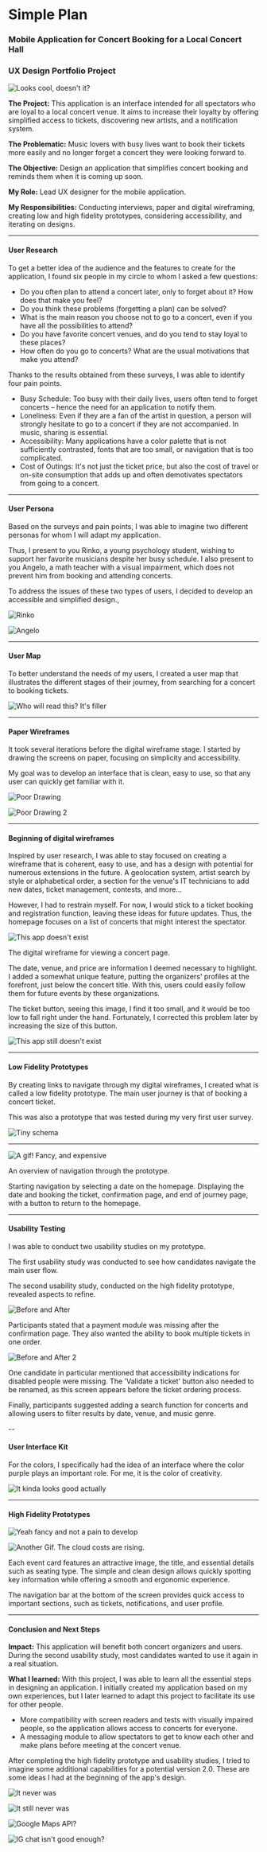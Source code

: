# Simple Plan

### Mobile Application for Concert Booking for a Local Concert Hall

### UX Design Portfolio Project

![Looks cool, doesn't it?](https://storage.googleapis.com/theflyoccultist/public/images/simpleplan/simpleplan.webp "Simple Plan")

**The Project:** This application is an interface intended for all spectators who are loyal to a local concert venue. It aims to increase their loyalty by offering simplified access to tickets, discovering new artists, and a notification system.

**The Problematic:** Music lovers with busy lives want to book their tickets more easily and no longer forget a concert they were looking forward to.

**The Objective:** Design an application that simplifies concert booking and reminds them when it is coming up soon.

**My Role:** Lead UX designer for the mobile application.

**My Responsibilities:** Conducting interviews, paper and digital wireframing, creating low and high fidelity prototypes, considering accessibility, and iterating on designs.

--- 

#### User Research

To get a better idea of the audience and the features to create for the application, I found six people in my circle to whom I asked a few questions:

- Do you often plan to attend a concert later, only to forget about it? How does that make you feel?
- Do you think these problems (forgetting a plan) can be solved?
- What is the main reason you choose not to go to a concert, even if you have all the possibilities to attend?
- Do you have favorite concert venues, and do you tend to stay loyal to these places?
- How often do you go to concerts? What are the usual motivations that make you attend?

Thanks to the results obtained from these surveys, I was able to identify four pain points.

- Busy Schedule: Too busy with their daily lives, users often tend to forget concerts – hence the need for an application to notify them.
- Loneliness: Even if they are a fan of the artist in question, a person will strongly hesitate to go to a concert if they are not accompanied. In music, sharing is essential.
- Accessibility: Many applications have a color palette that is not sufficiently contrasted, fonts that are too small, or navigation that is too complicated.
- Cost of Outings: It's not just the ticket price, but also the cost of travel or on-site consumption that adds up and often demotivates spectators from going to a concert.

--- 

#### User Persona

Based on the surveys and pain points, I was able to imagine two different personas for whom I will adapt my application.

Thus, I present to you Rinko, a young psychology student, wishing to support her favorite musicians despite her busy schedule. I also present to you Angelo, a math teacher with a visual impairment, which does not prevent him from booking and attending concerts.

To address the issues of these two types of users, I decided to develop an accessible and simplified design.,

![Rinko](https://storage.googleapis.com/theflyoccultist/public/images/simpleplan/rinko.webp "The True Rinko")

![Angelo](https://storage.googleapis.com/theflyoccultist/public/images/simpleplan/angelo.webp "The Real Angelo")

--- 

#### User Map

To better understand the needs of my users, I created a user map that illustrates the different stages of their journey, from searching for a concert to booking tickets.

![Who will read this? It's filler](https://storage.googleapis.com/theflyoccultist/public/images/simpleplan/parcour.webp "personal")

--- 

#### Paper Wireframes

It took several iterations before the digital wireframe stage. I started by drawing the screens on paper, focusing on simplicity and accessibility.

My goal was to develop an interface that is clean, easy to use, so that any user can quickly get familiar with it.

![Poor Drawing](https://storage.googleapis.com/theflyoccultist/public/images/simpleplan/paperwireframe1.webp "Paper Wireframe 1")

![Poor Drawing 2](https://storage.googleapis.com/theflyoccultist/public/images/simpleplan/paperwireframe2.webp "Paper Wireframe 2")

--- 

#### Beginning of digital wireframes

Inspired by user research, I was able to stay focused on creating a wireframe that is coherent, easy to use, and has a design with potential for numerous extensions in the future. A geolocation system, artist search by style or alphabetical order, a section for the venue's IT technicians to add new dates, ticket management, contests, and more...

However, I had to restrain myself. For now, I would stick to a ticket booking and registration function, leaving these ideas for future updates. Thus, the homepage focuses on a list of concerts that might interest the spectator.

![This app doesn't exist](https://storage.googleapis.com/theflyoccultist/public/images/simpleplan/lowfi1.webp "Low Fidelity ¨Prototype Mobile")

The digital wireframe for viewing a concert page.

The date, venue, and price are information I deemed necessary to highlight. I added a somewhat unique feature, putting the organizers' profiles at the forefront, just below the concert title. With this, users could easily follow them for future events by these organizations.

The ticket button, seeing this image, I find it too small, and it would be too low to fall right under the hand. Fortunately, I corrected this problem later by increasing the size of this button.

![This app still doesn't exist](https://storage.googleapis.com/theflyoccultist/public/images/simpleplan/lowfi2.webp "Low fidelity 2")

--- 

#### Low Fidelity Prototypes

By creating links to navigate through my digital wireframes, I created what is called a low fidelity prototype. The main user journey is that of booking a concert ticket.

This was also a prototype that was tested during my very first user survey.

![Tiny schema](https://storage.googleapis.com/theflyoccultist/public/images/simpleplan/lowfifull.webp "Full Prototype")

--- 

![A gif! Fancy, and expensive](https://storage.googleapis.com/theflyoccultist/public/images/simpleplan/lowfimobile-opti.gif "Low Fidelity Prototype Gif")

An overview of navigation through the prototype.

Starting navigation by selecting a date on the homepage. Displaying the date and booking the ticket, confirmation page, and end of journey page, with a button to return to the homepage.

--- 

#### Usability Testing

I was able to conduct two usability studies on my prototype.

The first usability study was conducted to see how candidates navigate the main user flow.

The second usability study, conducted on the high fidelity prototype, revealed aspects to refine.

![Before and After](https://storage.googleapis.com/theflyoccultist/public/images/simpleplan/beforeafter1.webp "Before and after")

Participants stated that a payment module was missing after the confirmation page. They also wanted the ability to book multiple tickets in one order.

![Before and After 2](https://storage.googleapis.com/theflyoccultist/public/images/simpleplan/beforeafter2.webp "Before and after 2")

One candidate in particular mentioned that accessibility indications for disabled people were missing. The 'Validate a ticket' button also needed to be renamed, as this screen appears before the ticket ordering process.

Finally, participants suggested adding a search function for concerts and allowing users to filter results by date, venue, and music genre.

-- 

#### User Interface Kit

For the colors, I specifically had the idea of an interface where the color purple plays an important role. For me, it is the color of creativity.

![It kinda looks good actually](https://storage.googleapis.com/theflyoccultist/public/images/simpleplan/uikit.webp "UI kit Simple Plan")

--- 

#### High Fidelity Prototypes

![Yeah fancy and not a pain to develop](https://storage.googleapis.com/theflyoccultist/public/images/simpleplan/hififull.webp "HI-FI Full")

![Another Gif. The cloud costs are rising.](https://storage.googleapis.com/theflyoccultist/public/images/simpleplan/hifimobile-opti.gif "HI-FI GIF")

Each event card features an attractive image, the title, and essential details such as seating type. The simple and clean design allows quickly spotting key information while offering a smooth and ergonomic experience.

The navigation bar at the bottom of the screen provides quick access to important sections, such as tickets, notifications, and user profile.

--- 

#### Conclusion and Next Steps

**Impact:** This application will benefit both concert organizers and users. During the second usability study, most candidates wanted to use it again in a real situation.

**What I learned:** With this project, I was able to learn all the essential steps in designing an application. I initially created my application based on my own experiences, but I later learned to adapt this project to facilitate its use for other people.

- More compatibility with screen readers and tests with visually impaired people, so the application allows access to concerts for everyone.
- A messaging module to allow spectators to get to know each other and make plans before meeting at the concert venue.

After completing the high fidelity prototype and usability studies, I tried to imagine some additional capabilities for a potential version 2.0. These are some ideas I had at the beginning of the app's design.

![It never was](https://storage.googleapis.com/theflyoccultist/public/images/simpleplan/concept1.webp "Concept 1")

![It still never was](https://storage.googleapis.com/theflyoccultist/public/images/simpleplan/concept2.webp "Concept 2")

![Google Maps API?](https://storage.googleapis.com/theflyoccultist/public/images/simpleplan/concept4.webp "Concept 3")

![IG chat isn't good enough?](https://storage.googleapis.com/theflyoccultist/public/images/simpleplan/concept3.webp "Concept 4")

